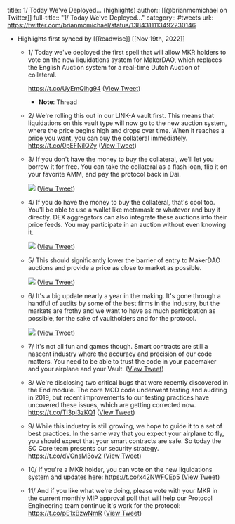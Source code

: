 title:: 1/ Today We've Deployed... (highlights)
author:: [[@brianmcmichael on Twitter]]
full-title:: "1/ Today We've Deployed..."
category:: #tweets
url:: https://twitter.com/brianmcmichael/status/1384311113492230146

- Highlights first synced by [[Readwise]] [[Nov 19th, 2022]]
	- 1/ Today we've deployed the first spell that will allow MKR holders to vote on the new liquidations system for MakerDAO, which replaces the English Auction system for a real-time Dutch Auction of collateral.
	  
	  https://t.co/UyEmQlhg94 ([View Tweet](https://twitter.com/brianmcmichael/status/1384311113492230146))
		- **Note**: Thread
	- 2/ We're rolling this out in our LINK-A vault first. This means that liquidations on this vault type will now go to the new auction system, where the price begins high and drops over time. When it reaches a price you want, you can buy the collateral immediately. https://t.co/0pEFNilQZy ([View Tweet](https://twitter.com/brianmcmichael/status/1384311122950451204))
	- 3/ If you don't have the money to buy the collateral, we'll let you borrow it for free. You can take the collateral as a flash loan, flip it on your favorite AMM, and pay the protocol back in Dai. 
	  
	  ![](https://pbs.twimg.com/media/EzYIwyCVcAQQ81t.png) ([View Tweet](https://twitter.com/brianmcmichael/status/1384311126318481410))
	- 4/ If you do have the money to buy the collateral, that's cool too. You'll be able to use a wallet like metamask or whatever and buy it directly. DEX aggregators can also integrate these auctions into their price feeds. You may participate in an auction without even knowing it. 
	  
	  ![](https://pbs.twimg.com/media/EzYICzfVEAIf32z.jpg) ([View Tweet](https://twitter.com/brianmcmichael/status/1384311131032883200))
	- 5/ This should significantly lower the barrier of entry to MakerDAO auctions and provide a price as close to market as possible. 
	  
	  ![](https://pbs.twimg.com/media/EzYI6u3VEAA9Lci.jpg) ([View Tweet](https://twitter.com/brianmcmichael/status/1384311135181041669))
	- 6/ It's a big update nearly a year in the making. It's gone through a handful of audits by some of the best firms in the industry, but the markets are frothy and we want to have as much participation as possible, for the sake of vaultholders and for the protocol. 
	  
	  ![](https://pbs.twimg.com/media/EzYJHoeUYAAhDe8.jpg) ([View Tweet](https://twitter.com/brianmcmichael/status/1384311138838450182))
	- 7/ It's not all fun and games though. Smart contracts are still a nascent industry where the accuracy and precision of our code matters. You need to be able to trust the code in your pacemaker and your airplane and your Vault. ([View Tweet](https://twitter.com/brianmcmichael/status/1384311140654616576))
	- 8/ We're disclosing two critical bugs that were recently discovered in the End module. The core MCD code underwent testing and auditing in 2019, but recent improvements to our testing practices have uncovered these issues, which are getting corrected now.
	  https://t.co/TI3pl3zKQ1 ([View Tweet](https://twitter.com/brianmcmichael/status/1384311141925408768))
	- 9/ While this industry is still growing, we hope to guide it to a set of best practices. In the same way that you expect your airplane to fly, you should expect that your smart contracts are safe. So today the SC Core team presents our security strategy.
	  https://t.co/dVGnsM3ov2 ([View Tweet](https://twitter.com/brianmcmichael/status/1384311143305400325))
	- 10/ If you're a MKR holder, you can vote on the new liquidations system and updates here:
	  https://t.co/x42NWFCEp5 ([View Tweet](https://twitter.com/brianmcmichael/status/1384311144697929731))
	- 11/ And if you like what we're doing, please vote with your MKR in the current monthly MIP approval poll that will help our Protocol Engineering team continue it's work for the protocol:
	  https://t.co/pE1xBzwNmR ([View Tweet](https://twitter.com/brianmcmichael/status/1384311146396536834))
